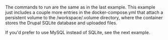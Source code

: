 The commands to run are the same as in the last example. This example just includes a couple more entries in the docker-compose.yml that attach a persistent volume to the /workspace/.volume directory, where the container stores the Drupal SQLite database and uploaded files.

If you'd prefer to use MySQL instead of SQLite, see the next example.
